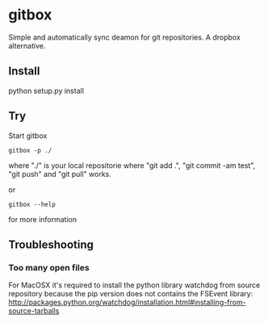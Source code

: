 # gitbox

Simple and automatically sync deamon for git repositories. A dropbox alternative.

## Install

   python setup.py install 

## Try

Start gitbox

    gitbox -p ./

where "./" is your local repositorie where "git add .", "git commit -am test", "git push" and "git pull" works.

or 

    gitbox --help

for more information 

## Troubleshooting

### Too many open files

For MacOSX it's required to install the python library watchdog from source
repository because the pip version does not contains the FSEvent library:
http://packages.python.org/watchdog/installation.html#installing-from-source-tarballs
